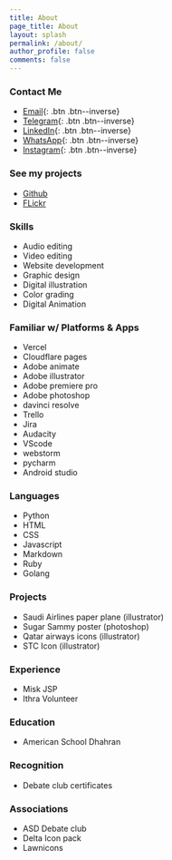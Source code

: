 ```yaml
---
title: About
page_title: About
layout: splash
permalink: /about/
author_profile: false
comments: false
---
```


<!-- {: .btn .btn--inverse} -->

### Contact Me

- [Email](mailto:rayyanbc@gmail.com){: .btn .btn--inverse}
- [Telegram](https://t.me/rayyantg){: .btn .btn--inverse}
- [LinkedIn](https://www.linkedin.com/in/rayyan-manzary-3534b6251/){: .btn .btn--inverse}
- [WhatsApp](https://wa.me/yourphonenumber){: .btn .btn--inverse}
- [Instagram](https://www.instagram.com/rayyan.manzary){: .btn .btn--inverse}

### See my projects

- [Github](https://github.com/rayyangh)
- [FLickr](https://www.flickr.com/photos/201933183@N04/)

### Skills

- Audio editing
- Video editing
- Website development
- Graphic design
- Digital illustration
- Color grading
- Digital Animation

### Familiar w/ Platforms & Apps

- Vercel
- Cloudflare pages
- Adobe animate
- Adobe illustrator
- Adobe premiere pro
- Adobe photoshop
- davinci resolve
- Trello
- Jira
- Audacity
- VScode
- webstorm
- pycharm
- Android studio

### Languages

- Python
- HTML
- CSS
- Javascript
- Markdown
- Ruby
- Golang

### Projects

- Saudi Airlines paper plane (illustrator)
- Sugar Sammy poster (photoshop)
- Qatar airways icons (illustrator)
- STC Icon (illustrator)

### Experience

- Misk JSP
- Ithra Volunteer

### Education

- American School Dhahran

### Recognition

- Debate club certificates

### Associations

- ASD Debate club
- Delta Icon pack
- Lawnicons
